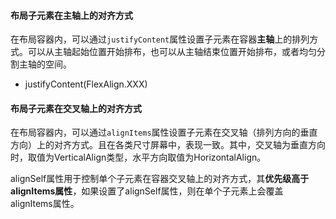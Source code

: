 #### 布局子元素在主轴上的对齐方式

在布局容器内，可以通过`justifyContent`属性设置子元素在容器**主轴**上的排列方式。可以从主轴起始位置开始排布，也可以从主轴结束位置开始排布，或者均匀分割主轴的空间。

+ justifyContent(FlexAlign.XXX)

#### 布局子元素在交叉轴上的对齐方式

在布局容器内，可以通过`alignItems`属性设置子元素在交叉轴（排列方向的垂直方向）上的对齐方式。且在各类尺寸屏幕中，表现一致。其中，交叉轴为垂直方向时，取值为VerticalAlign类型，水平方向取值为HorizontalAlign。

alignSelf属性用于控制单个子元素在容器交叉轴上的对齐方式，其**优先级高于alignItems属性**，如果设置了alignSelf属性，则在单个子元素上会覆盖alignItems属性。